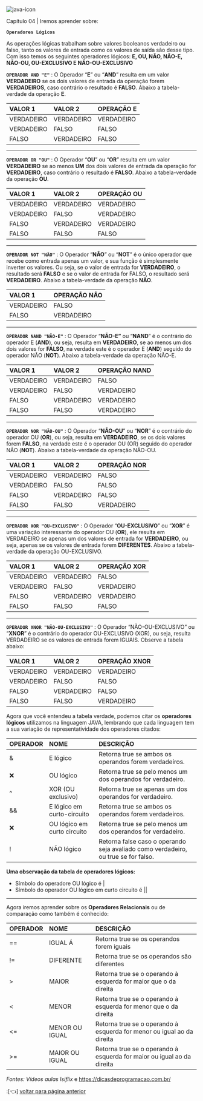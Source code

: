 ![java-icon](https://user-images.githubusercontent.com/40298927/174925141-07490c3f-d64f-4db3-b6b5-e32329127264.png) 

Capítulo 04 | Iremos aprender sobre:

**`Operadores Lógicos`**

As operações lógicas trabalham sobre valores booleanos verdadeiro ou falso, tanto os valores de entrada como os valores de saída são desse tipo. Com isso temos os seguintes operadores lógicos: **E, OU, NÃO, NÃO-E, NÃO-OU, OU-EXCLUSIVO E NÃO-OU-EXCLUSIVO**

**`OPERADOR AND "E"`** : O Operador “**E**” ou “**AND**” resulta em um valor **VERDADEIRO** se os dois valores de entrada da operação forem **VERDADEIROS**, caso contrário o resultado é **FALSO**. Abaixo a tabela-verdade da operação **E**.

| VALOR 1           | VALOR 2          | OPERAÇÃO E |
| :---------------- | :----------------| :--------- |
| VERDADEIRO        |  VERDADEIRO      | VERDADEIRO |
| VERDADEIRO        |  FALSO           | FALSO      |
| FALSO             |  VERDADEIRO      | FALSO      | 

***

**`OPERADOR OR "OU"`** : O Operador “**OU**” ou “**OR**” resulta em um valor **VERDADEIRO** se ao menos **UM** dos dois valores de entrada da operação for **VERDADEIRO**, caso contrário o resultado é **FALSO**. Abaixo a tabela-verdade da operação **OU**.

| VALOR 1           | VALOR 2          | OPERAÇÃO OU |
| :---------------- | :----------------| :--------- |
| VERDADEIRO        |  VERDADEIRO      | VERDADEIRO |
| VERDADEIRO        |  FALSO           | VERDADEIRO |
| FALSO             |  VERDADEIRO      | VERDADEIRO | 
| FALSO             |  FALSO           | FALSO      | 

***

**`OPERADOR NOT "NÃO"`** : O Operador “**NÃO**” ou “**NOT**” é o único operador que recebe como entrada apenas um valor, e sua função é simplesmente inverter os valores. Ou seja, se o valor de entrada for **VERDADEIRO**, o resultado será **FALSO** e se o valor de entrada for FALSO, o resultado será **VERDADEIRO**. Abaixo a tabela-verdade da operação **NÃO**.

| VALOR 1           | OPERAÇÃO NÃO
| :---------------- | :----------------
| VERDADEIRO        |  FALSO      
| FALSO             |  VERDADEIRO  

***

**`OPERADOR NAND "NÃO-E"`** : O Operador “**NÃO-E”** ou “**NAND**” é o contrário do operador E (**AND**), ou seja, resulta em **VERDADEIRO**, se ao menos um dos dois valores for **FALSO**, na verdade este é o operador E (**AND**) seguido do operador NÃO (**NOT**). Abaixo a tabela-verdade da operação NÃO-E.

| VALOR 1           | VALOR 2          | OPERAÇÃO NAND |
| :---------------- | :----------------| :--------- |
| VERDADEIRO        |  VERDADEIRO      | FALSO      |
| VERDADEIRO        |  FALSO           | VERDADEIRO |
| FALSO             |  VERDADEIRO      | VERDADEIRO | 
| FALSO             |  FALSO           | VERDADEIRO | 
 

***

**`OPERADOR NOR "NÃO-OU"`** : O Operador “**NÃO-OU**” ou “**NOR**” é o contrário do operador OU (**OR**), ou seja, resulta em **VERDADEIRO**, se os dois valores forem **FALSO**, na verdade este é o operador OU (OR) seguido do operador NÃO (**NOT**). Abaixo a tabela-verdade da operação NÃO-OU.

| VALOR 1           | VALOR 2          | OPERAÇÃO NOR |
| :---------------- | :----------------| :--------- |
| VERDADEIRO        |  VERDADEIRO      | FALSO      |
| VERDADEIRO        |  FALSO           | FALSO      |
| FALSO             |  VERDADEIRO      | FALSO      | 
| FALSO             |  FALSO           | VERDADEIRO | 


***

**`OPERADOR XOR "OU-EXCLUSIVO"`** : O Operador “**OU-EXCLUSIVO**” ou “**XOR**” é uma variação interessante do operador OU (**OR**), ele resulta em VERDADEIRO se apenas um dos valores de entrada for **VERDADEIRO**, ou seja, apenas se os valores de entrada forem **DIFERENTES**. Abaixo a tabela-verdade da operação OU-EXCLUSIVO.

| VALOR 1           | VALOR 2          | OPERAÇÃO XOR |
| :---------------- | :----------------| :--------- |
| VERDADEIRO        |  VERDADEIRO      | FALSO      |
| VERDADEIRO        |  FALSO           | VERDADEIRO |
| FALSO             |  VERDADEIRO      | VERDADEIRO | 
| FALSO             |  FALSO           | FALSO      | 


***

**`OPERADOR XNOR "NÃO-OU-EXCLUSIVO"`** : O Operador “NÃO-OU-EXCLUSIVO” ou “**XNOR**” é o contrário do operador OU-EXCLUSIVO (XOR), ou seja, resulta VERDADEIRO se os valores de entrada forem IGUAIS. Observe a tabela abaixo:

| VALOR 1           | VALOR 2          | OPERAÇÃO XNOR |
| :---------------- | :----------------| :--------- |
| VERDADEIRO        |  VERDADEIRO      | VERDADEIRO |
| VERDADEIRO        |  FALSO           | FALSO      |
| FALSO             |  VERDADEIRO      | FALSO      | 
| FALSO             |  FALSO           | VERDADEIRO |

Agora que você entendeu a tabela verdade, podemos citar os **operadores lógicos** utilizamos na linguagem JAVA, lembrando que cada linguagem tem a sua variação de representatividade dos operadores citados: 

| OPERADOR  | NOME                           | DESCRIÇÃO |
| :-------- | :------------------------------| :--------- |
| &         |  E lógico                      | Retorna true se ambos os operandos forem verdadeiros. |
| ❌         |  OU lógico                     | Retorna true se pelo menos um dos operandos for verdadeiro. |
| ^         |  XOR (OU exclusivo)            | Retorna true se apenas um dos operandos for verdadeiro. | 
| &&        |  E lógico em curto-circuito    | Retorna true se ambos os operandos forem verdadeiros. |
| ❌         |  OU lógico em curto circuito   | Retorna true se pelo menos um dos operandos for verdadeiro.|
| !         |  NÃO lógico                    | Retorna false caso o operando seja avaliado como verdadeiro, ou true se for falso. |

**Uma observação da tabela de operadores lógicos:**
* Símbolo do operadore OU lógico é |  
* Símbolo do operador OU lógico em curto circuito é || 

***

Agora iremos aprender sobre os **Operadores Relacionais** ou de comparação como também é conhecido: 

| OPERADOR  | NOME             | DESCRIÇÃO |
| :-------- | :----------------| :--------- |
| ==        |  IGUAL Á         | Retorna true se os operandos forem iguais |
| !=        |  DIFERENTE       | Retorna true se os operandos são diferentes |
| >         |  MAIOR           | Retorna true se o operando à esquerda for maior que o da direita | 
| <         |  MENOR           | Retorna true se o operando à esquerda for menor que o da direita |
| <=        |  MENOR OU IGUAL  | Retorna true se o operando à esquerda for menor ou igual ao da direita |
| >=        |  MAIOR OU IGUAL  | Retorna true se o operando à esquerda for maior ou igual ao da direita |

_Fontes: Vídeos aulas Isiflix_ e https://dicasdeprogramacao.com.br/

:[👈] <a href="https://github.com/agathapaiiva/blog-java/blob/0e736414432447d6e26f0ab5a69d34dc20f478a5/README.md"> voltar para página anterior </a>
